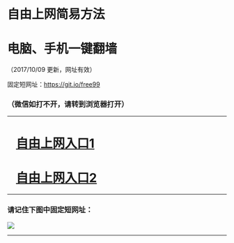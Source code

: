 ﻿# 自由上网简易方法

# 电脑、手机一键翻墙

（2017/10/09 更新，网址有效）

固定短网址：https://git.io/free99

### （微信如打不开，请转到浏览器打开）


***





# &nbsp;&nbsp; <a href="http://ft748024943.fwq-tz-1001.info/fwqtz01.html?t=100900123677 " target="_blank">自由上网入口1</a>
# &nbsp;&nbsp; <a href="http://ft1310123501.fwq-tz-1002.info/fwqtz02.html?t=10090015067 " target="_blank">自由上网入口2</a>
***

### 请记住下图中固定短网址：

<img src="https://s3-us-west-2.amazonaws.com/fwq-1001/yjfq-20170905okok.png" /> 


***

